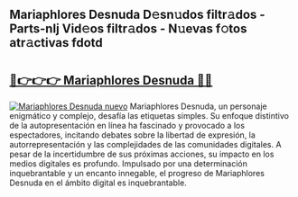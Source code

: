 ## Mariaphlores Desnuda D𝚎sn𝚞dos filtr𝚊dos - Parts-nIj Vid𝚎os filtr𝚊dos - N𝚞evas f𝚘tos atr𝚊ctivas fdotd

# <h2><a href="http://mb9k3n.tromn.icu/?c=Mariaphlores+Desnuda">🔗👉👉👉 Mariaphlores Desnuda 🔗🔗</a></h2>

[![Mariaphlores Desnuda nuevo](https://i.imgur.com/pEAQMta.gif)](http://mb9k3n.tromn.icu/?c=Mariaphlores+Desnuda)
Mariaphlores Desnuda, un personaje enigmático y complejo, desafía las etiquetas simples. Su enfoque distintivo de la autopresentación en línea ha fascinado y provocado a los espectadores, incitando debates sobre la libertad de expresión, la autorrepresentación y las complejidades de las comunidades digitales. A pesar de la incertidumbre de sus próximas acciones, su impacto en los medios digitales es profundo. Impulsado por una determinación inquebrantable y un encanto innegable, el progreso de Mariaphlores Desnuda en el ámbito digital es inquebrantable.
